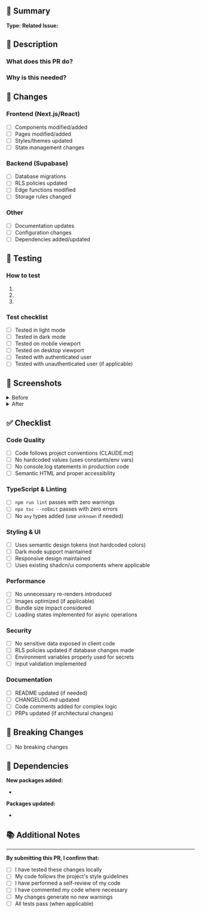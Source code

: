 ## 🎯 Summary

<!-- Provide a brief, clear description of the changes -->

**Type:** <!-- feat, fix, docs, refactor, test, chore, style -->
**Related Issue:** <!-- #issue-number or N/A -->

## 📝 Description

### What does this PR do?

<!-- Explain the changes in detail -->

### Why is this needed?

<!-- Describe the problem being solved or feature being added -->

## 🔄 Changes

### Frontend (Next.js/React)

- [ ] Components modified/added
- [ ] Pages modified/added
- [ ] Styles/themes updated
- [ ] State management changes

### Backend (Supabase)

- [ ] Database migrations
- [ ] RLS policies updated
- [ ] Edge functions modified
- [ ] Storage rules changed

### Other

- [ ] Documentation updates
- [ ] Configuration changes
- [ ] Dependencies added/updated

## 🧪 Testing

### How to test

1. <!-- Step 1 -->
2. <!-- Step 2 -->
3. <!-- Step 3 -->

### Test checklist

- [ ] Tested in light mode
- [ ] Tested in dark mode
- [ ] Tested on mobile viewport
- [ ] Tested on desktop viewport
- [ ] Tested with authenticated user
- [ ] Tested with unauthenticated user (if applicable)

## 📸 Screenshots

<!-- Add screenshots or videos if UI changes are involved -->

<details>
<summary>Before</summary>

<!-- Add before screenshots -->

</details>

<details>
<summary>After</summary>

<!-- Add after screenshots -->

</details>

## ✅ Checklist

### Code Quality

- [ ] Code follows project conventions (CLAUDE.md)
- [ ] No hardcoded values (uses constants/env vars)
- [ ] No console.log statements in production code
- [ ] Semantic HTML and proper accessibility

### TypeScript & Linting

- [ ] `npm run lint` passes with zero warnings
- [ ] `npx tsc --noEmit` passes with zero errors
- [ ] No `any` types added (use `unknown` if needed)

### Styling & UI

- [ ] Uses semantic design tokens (not hardcoded colors)
- [ ] Dark mode support maintained
- [ ] Responsive design maintained
- [ ] Uses existing shadcn/ui components where applicable

### Performance

- [ ] No unnecessary re-renders introduced
- [ ] Images optimized (if applicable)
- [ ] Bundle size impact considered
- [ ] Loading states implemented for async operations

### Security

- [ ] No sensitive data exposed in client code
- [ ] RLS policies updated if database changes made
- [ ] Environment variables properly used for secrets
- [ ] Input validation implemented

### Documentation

- [ ] README updated (if needed)
- [ ] CHANGELOG.md updated
- [ ] Code comments added for complex logic
- [ ] PRPs updated (if architectural changes)

## 🚨 Breaking Changes

<!-- List any breaking changes and migration steps -->

- [ ] No breaking changes

<!-- If breaking changes exist, describe them:
- What breaks:
- Migration path:
- Who is affected:
-->

## 🔗 Dependencies

<!-- List new dependencies and justify their addition -->

**New packages added:**

- <!-- package-name: reason for adding -->

**Packages updated:**

- <!-- package-name: from version -> to version -->

## 📚 Additional Notes

<!-- Any additional context, design decisions, or future considerations -->

---

**By submitting this PR, I confirm that:**

- [ ] I have tested these changes locally
- [ ] My code follows the project's style guidelines
- [ ] I have performed a self-review of my code
- [ ] I have commented my code where necessary
- [ ] My changes generate no new warnings
- [ ] All tests pass (when applicable)
